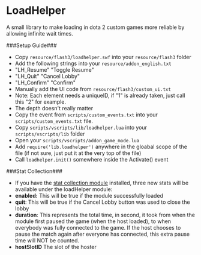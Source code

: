 LoadHelper
==========

A small library to make loading in dota 2 custom games more reliable by allowing infinite wait times.

###Setup Guide###
 - Copy `resource/flash3/loadhelper.swf` into your `resource/flash3` folder
 - Add the following strings into your `resource/addon_english.txt`
  - "LH_Resume"     "Toggle Resume"
  - "LH_Quit"       "Cancel Lobby"
  - "LH_Confirm"    "Confirm"
 - Manually add the UI code from `resource/flash3/custom_ui.txt`
  - Note: Each element needs a uniqueID, if "1" is already taken, just call this "2" for example.
  - The depth doesn't really matter
 - Copy the event from `scripts/custom_events.txt` into your `scripts/custom_events.txt` file.
 - Copy `scripts/vscripts/lib/loadhelper.lua` into your `scripts/vscripts/lib` folder
 - Open your `scripts/vscripts/addon_game_mode.lua`
  - Add `require('lib.loadhelper')` anywhere in the gloabal scope of the file (if not sure, just put it at the very top of the file)
  - Call `loadhelper.init()` somewhere inside the Activate() event

###Stat Collection###
 - If you have the [stat collection module](http://getdotastats.com/#d2mods__guide) installed, three new stats will be available under the loadHelper module:
  - **enabled:** This will be true if the module successfully loaded
  - **quit**: This will be true if the Cancel Lobby button was used to close the lobby
  - **duration**: This represents the total time, in second, it took from when the module first paused the game (when the host loaded), to when everybody was fully connected to the game. If the host chooses to pause the match again after everyone has connected, this extra pause time will NOT be counted.
  - **hostSlotID** The slot of the hoster
